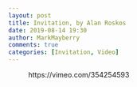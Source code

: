 ```yaml
---
layout: post
title: Invitation, by Alan Roskos
date: 2019-08-14 19:30
author: MarkMayberry
comments: true
categories: [Invitation, Video]
---
```

<!-- wp:core-embed/vimeo {"url":"https://vimeo.com/354254593","type":"video","providerNameSlug":"vimeo","className":"wp-embed-aspect-4-3 wp-has-aspect-ratio"} -->
<figure class="wp-block-embed-vimeo wp-block-embed is-type-video is-provider-vimeo wp-embed-aspect-4-3 wp-has-aspect-ratio"><div class="wp-block-embed__wrapper">
https://vimeo.com/354254593
</div></figure>
<!-- /wp:core-embed/vimeo -->
